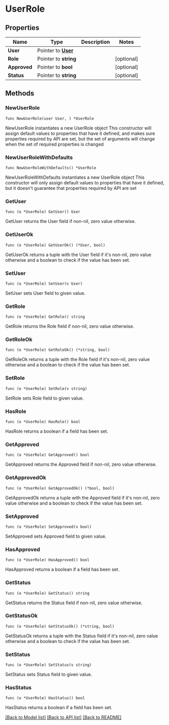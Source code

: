 # UserRole

## Properties

Name | Type | Description | Notes
------------ | ------------- | ------------- | -------------
**User** | Pointer to [**User**](user.md) |  | 
**Role** | Pointer to **string** |  | [optional] 
**Approved** | Pointer to **bool** |  | [optional] 
**Status** | Pointer to **string** |  | [optional] 

## Methods

### NewUserRole

`func NewUserRole(user User, ) *UserRole`

NewUserRole instantiates a new UserRole object
This constructor will assign default values to properties that have it defined,
and makes sure properties required by API are set, but the set of arguments
will change when the set of required properties is changed

### NewUserRoleWithDefaults

`func NewUserRoleWithDefaults() *UserRole`

NewUserRoleWithDefaults instantiates a new UserRole object
This constructor will only assign default values to properties that have it defined,
but it doesn't guarantee that properties required by API are set

### GetUser

`func (o *UserRole) GetUser() User`

GetUser returns the User field if non-nil, zero value otherwise.

### GetUserOk

`func (o *UserRole) GetUserOk() (*User, bool)`

GetUserOk returns a tuple with the User field if it's non-nil, zero value otherwise
and a boolean to check if the value has been set.

### SetUser

`func (o *UserRole) SetUser(v User)`

SetUser sets User field to given value.


### GetRole

`func (o *UserRole) GetRole() string`

GetRole returns the Role field if non-nil, zero value otherwise.

### GetRoleOk

`func (o *UserRole) GetRoleOk() (*string, bool)`

GetRoleOk returns a tuple with the Role field if it's non-nil, zero value otherwise
and a boolean to check if the value has been set.

### SetRole

`func (o *UserRole) SetRole(v string)`

SetRole sets Role field to given value.

### HasRole

`func (o *UserRole) HasRole() bool`

HasRole returns a boolean if a field has been set.

### GetApproved

`func (o *UserRole) GetApproved() bool`

GetApproved returns the Approved field if non-nil, zero value otherwise.

### GetApprovedOk

`func (o *UserRole) GetApprovedOk() (*bool, bool)`

GetApprovedOk returns a tuple with the Approved field if it's non-nil, zero value otherwise
and a boolean to check if the value has been set.

### SetApproved

`func (o *UserRole) SetApproved(v bool)`

SetApproved sets Approved field to given value.

### HasApproved

`func (o *UserRole) HasApproved() bool`

HasApproved returns a boolean if a field has been set.

### GetStatus

`func (o *UserRole) GetStatus() string`

GetStatus returns the Status field if non-nil, zero value otherwise.

### GetStatusOk

`func (o *UserRole) GetStatusOk() (*string, bool)`

GetStatusOk returns a tuple with the Status field if it's non-nil, zero value otherwise
and a boolean to check if the value has been set.

### SetStatus

`func (o *UserRole) SetStatus(v string)`

SetStatus sets Status field to given value.

### HasStatus

`func (o *UserRole) HasStatus() bool`

HasStatus returns a boolean if a field has been set.


[[Back to Model list]](../README.md#documentation-for-models) [[Back to API list]](../README.md#documentation-for-api-endpoints) [[Back to README]](../README.md)


